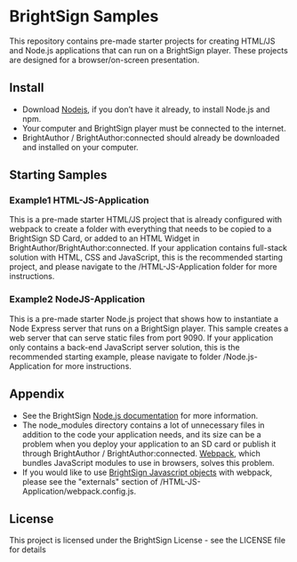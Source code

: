# BrightSign Samples
This repository contains pre-made starter projects for creating HTML/JS and Node.js applications that can run on a BrightSign player. These projects are designed for a browser/on-screen presentation.


## Install 
* Download [Nodejs](https://nodejs.org/en/download), if you don’t have it already, to install Node.js and npm. 
* Your computer and BrightSign player must be connected to the internet. 
* BrightAuthor / BrightAuthor:connected should already be downloaded and installed on your computer. 


## Starting Samples
### Example1 HTML-JS-Application
This is a pre-made starter HTML/JS project that is already configured with webpack to create a folder with everything that needs to be copied to a BrightSign SD Card, or added to an HTML Widget in BrightAuthor/BrightAuthor:connected. If your application contains full-stack solution with HTML, CSS and JavaScript, this is the recommended starting project, and please navigate to the /HTML-JS-Application folder for more instructions.


### Example2 NodeJS-Application
This is a pre-made starter Node.js project that shows how to instantiate a Node Express server that runs on a BrightSign player. This sample creates a web server that can serve static files from port 9090. If your application only contains a back-end JavaScript server solution, this is the recommended starting example, please navigate to folder /Node.js-Application for more instructions.


## Appendix
* See the BrightSign [Node.js documentation](http://docs.brightsign.biz/display/DOC/Node.js) for more information.
* The node_modules directory contains a lot of unnecessary files in addition to the code your application needs, and its size can be a problem when you deploy your application to an SD card or publish it through BrightAuthor / BrightAuthor:connected. [Webpack](https://webpack.js.org), which bundles JavaScript modules to use in browsers, solves this problem.
* If you would like to use [BrightSign Javascript objects](http://docs.brightsign.biz/display/DOC/JavaScript+API) with webpack, please see the "externals" section of /HTML-JS-Application/webpack.config.js.


## License

This project is licensed under the BrightSign License - see the LICENSE file for details